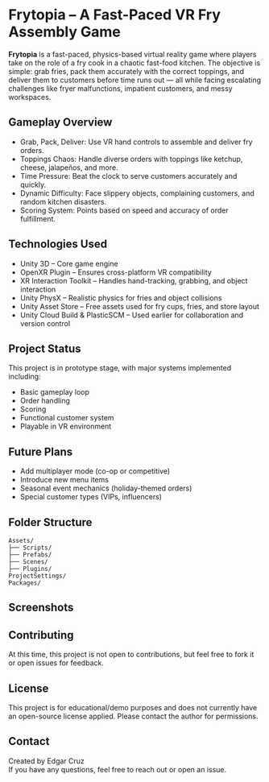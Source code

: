 # Frytopia – A Fast-Paced VR Fry Assembly Game

**Frytopia** is a fast-paced, physics-based virtual reality game where players take on the role of a fry cook in a chaotic fast-food kitchen. The objective is simple: grab fries, pack them accurately with the correct toppings, and deliver them to customers before time runs out — all while facing escalating challenges like fryer malfunctions, impatient customers, and messy workspaces.


## Gameplay Overview

- Grab, Pack, Deliver: Use VR hand controls to assemble and deliver fry orders.
- Toppings Chaos: Handle diverse orders with toppings like ketchup, cheese, jalapeños, and more.
- Time Pressure: Beat the clock to serve customers accurately and quickly.
- Dynamic Difficulty: Face slippery objects, complaining customers, and random kitchen disasters.
- Scoring System: Points based on speed and accuracy of order fulfillment.


## Technologies Used

- Unity 3D – Core game engine
- OpenXR Plugin – Ensures cross-platform VR compatibility
- XR Interaction Toolkit – Handles hand-tracking, grabbing, and object interaction
- Unity PhysX – Realistic physics for fries and object collisions
- Unity Asset Store – Free assets used for fry cups, fries, and store layout
- Unity Cloud Build & PlasticSCM – Used earlier for collaboration and version control


## Project Status

This project is in prototype stage, with major systems implemented including:
- Basic gameplay loop
- Order handling
- Scoring
- Functional customer system
- Playable in VR environment

## Future Plans

- Add multiplayer mode (co-op or competitive)
- Introduce new menu items
- Seasonal event mechanics (holiday-themed orders)
- Special customer types (VIPs, influencers)


## Folder Structure

```
Assets/
├── Scripts/
├── Prefabs/
├── Scenes/
├── Plugins/
ProjectSettings/
Packages/
```

## Screenshots


## Contributing

At this time, this project is not open to contributions, but feel free to fork it or open issues for feedback.

## License

This project is for educational/demo purposes and does not currently have an open-source license applied. Please contact the author for permissions.

## Contact

Created by Edgar Cruz  
If you have any questions, feel free to reach out or open an issue.
